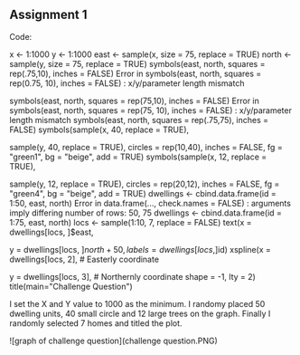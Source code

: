 ## Assignment 1

Code:

x <- 1:1000 y <- 1:1000 east <- sample(x, size = 75, replace = TRUE) north <- sample(y, size = 75, replace = TRUE) symbols(east, north, squares = rep(.75,10), inches = FALSE) Error in symbols(east, north, squares = rep(0.75, 10), inches = FALSE) : x/y/parameter length mismatch

symbols(east, north, squares = rep(75,10), inches = FALSE) Error in symbols(east, north, squares = rep(75, 10), inches = FALSE) : x/y/parameter length mismatch symbols(east, north, squares = rep(.75,75), inches = FALSE) symbols(sample(x, 40, replace = TRUE),

sample(y, 40, replace = TRUE), 
circles = rep(10,40), 
inches = FALSE,
fg = "green1",
bg = "beige",
add = TRUE)
symbols(sample(x, 12, replace = TRUE),

sample(y, 12, replace = TRUE),
circles = rep(20,12),
inches = FALSE,
fg = "green4",
bg = "beige",
add = TRUE)
dwellings <- cbind.data.frame(id = 1:50, east, north) Error in data.frame(..., check.names = FALSE) : arguments imply differing number of rows: 50, 75 dwellings <- cbind.data.frame(id = 1:75, east, north) locs <- sample(1:10, 7, replace = FALSE) text(x = dwellings[locs, ]$east,

y = dwellings[locs, ]$north + 50, labels = dwellings[locs, ]$id) xspline(x = dwellings[locs, 2], # Easterly coordinate

y = dwellings[locs, 3], # Northernly coordinate
shape = -1,
lty = 2)
title(main="Challenge Question")

I set the X and Y value to 1000 as the minimum. I randomy placed 50 dwelling units, 40 small circle and 12 large trees on the graph. Finally I randomly selected 7 homes and titled the plot.

![graph of challenge question](challenge question.PNG)

